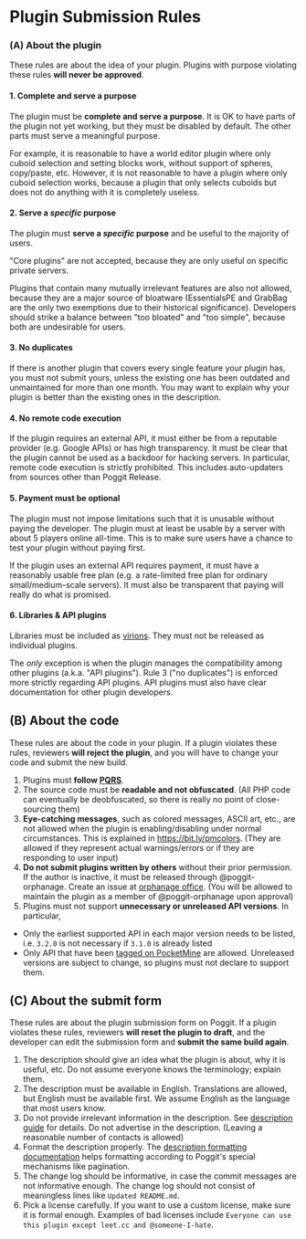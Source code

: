 # Plugin Submission Rules

### (A) About the plugin
These rules are about the idea of your plugin. Plugins with purpose violating these rules **will never be approved**.

#### 1. Complete and serve a purpose
The plugin must be **complete and serve a purpose**. It is OK to have parts of the plugin not yet working, but they must be disabled by default. The other parts must serve a meaningful purpose.

For example, it is reasonable to have a world editor plugin where only cuboid selection and setting blocks work, without support of spheres, copy/paste, etc. However, it is not reasonable to have a plugin where only cuboid selection works, because a plugin that only selects cuboids but does not do anything with it is completely useless.

#### 2. Serve a *specific* purpose
The plugin must **serve a *specific* purpose** and be useful to the majority of users.

"Core plugins" are not accepted, because they are only useful on specific private servers.

Plugins that contain many mutually irrelevant features are also not allowed, because they are a major source of bloatware (EssentialsPE and GrabBag are the only two exemptions due to their historical significance). Developers should strike a balance between "too bloated" and "too simple", because both are undesirable for users.

#### 3. No duplicates
If there is another plugin that covers every single feature your plugin has, you must not submit yours, unless the existing one has been outdated and unmaintained for more than one month. You may want to explain why your plugin is better than the existing ones in the description.

#### 4. No remote code execution
If the plugin requires an external API, it must either be from a reputable provider (e.g. Google APIs) or has high transparency. It must be clear that the plugin cannot be used as a backdoor for hacking servers. In particular, remote code execution is strictly prohibited. This includes auto-updaters from sources other than Poggit Release.

#### 5. Payment must be optional
The plugin must not impose limitations such that it is unusable without paying the developer. The plugin must at least be usable by a server with about 5 players online all-time. This is to make sure users have a chance to test your plugin without paying first.

If the plugin uses an external API requires payment, it must have a reasonably usable free plan (e.g. a rate-limited free plan for ordinary small/medium-scale servers). It must also be transparent that paying will really do what is promised.

#### 6. Libraries & API plugins
Libraries must be included as [virions](https://poggit.pmmp.io/virion). They must not be released as individual plugins.

The *only* exception is when the plugin manages the compatibility among other plugins (a.k.a. "API plugins"). Rule 3 ("no duplicates") is enforced more strictly regarding API plugins. API plugins must also have clear documentation for other plugin developers.

## (B) About the code
These rules are about the code in your plugin. If a plugin violates these rules, reviewers **will reject the plugin**, and you will have to change your code and submit the new build.

1. Plugins must **follow [PQRS](pqrs.md)**.
2. The source code must be **readable and not obfuscated**. (All PHP code can eventually be deobfuscated, so there is really no point of close-sourcing them)
3. **Eye-catching messages**, such as colored messages, ASCII art, etc., are not allowed when the plugin is enabling/disabling under normal circumstances. This is explained in https://bit.ly/pmcolors. (They are allowed if they represent actual warnings/errors or if they are responding to user input)
4. **Do not submit plugins written by others** without their prior permission. If the author is inactive, it must be released through @poggit-orphanage. Create an issue at [orphanage office](https://github.com/poggit-orphanage/office/issues/new). (You will be allowed to maintain the plugin as a member of @poggit-orphanage upon approval)
5. Plugins must not support **unnecessary or unreleased API versions**. In particular,
  - Only the earliest supported API in each major version needs to be listed, i.e. `3.2.0` is not necessary if `3.1.0` is already listed
  - Only API that have been [tagged on PocketMine](https://github.com/pmmp/PocketMine-MP/releases) are allowed. Unreleased versions are subject to change, so plugins must not declare to support them.

## (C) About the submit form
These rules are about the plugin submission form on Poggit. If a plugin violates these rules, reviewers **will reset the plugin to draft**, and the developer can edit the submission form and **submit the same build again**.

1. The description should give an idea what the plugin is about, why it is useful, etc. Do not assume everyone knows the terminology; explain them.
2. The description must be available in English. Translations are allowed, but English must be available first. We assume English as the language that most users know.
3. Do not provide irrelevant information in the description. See [description guide](description-format.md) for details. Do not advertise in the description. (Leaving a reasonable number of contacts is allowed)
4. Format the description properly. The [description formatting documentation](description-formatting.md) helps formatting according to Poggit's special mechanisms like pagination.
5. The change log should be informative, in case the commit messages are not informative enough. The change log should not consist of meaningless lines like `Updated README.md`.
6. Pick a license carefully. If you want to use a custom license, make sure it is formal enough. Examples of bad licenses include `Everyone can use this plugin except leet.cc and @someone-I-hate`.

